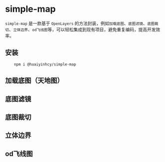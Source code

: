 # simple-map

`simple-map` 是一款基于 `OpenLayers` 的方法封装，例如`加载底图`、`底图滤镜`、`底图裁切`、`立体边界`、`od飞线图`等，可以轻松集成到现有项目，避免重复编码，提高开发效率。

## 安装

```shell
    npm i @huaiyinhcy/simple-map
```

## 加载底图（天地图）

<demo vue="../demos/simple-map/tdt.vue" />

## 底图滤镜

<demo vue="../demos/simple-map/filter.vue" />

## 底图裁切

<demo vue="../demos/simple-map/clip.vue" />

## 立体边界

<demo vue="../demos/simple-map/border.vue" />

## od飞线图

<demo vue="../demos/simple-map/od-layer.vue" />
